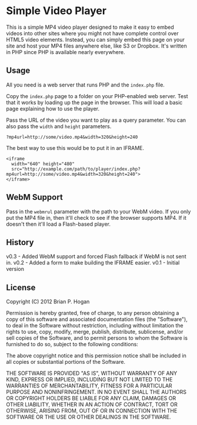 Simple Video Player
=====

This is a simple MP4 video player designed to make it easy to embed videos into other sites where you might not have complete control over HTML5 video elements. Instead, you can simply embed this page on your site and host your MP4 files anywhere else, like S3 or Dropbox. It's written in PHP since PHP is available nearly everywhere.

Usage
-----
All you need is a web server that runs PHP and the `index.php` file. 

Copy the `index.php` page to a folder on your PHP-enabled web server. Test that it works by loading up the page in the browser. This will load a basic page explaining how to use the player.  

Pass the URL of the video you want to play as a query parameter. You can also pass the `width` and `height` parameters.

    ?mp4url=http://some/video.mp4&width=320&height=240

The best way to use this would be to put it in an IFRAME.

    <iframe 
      width="640" height="480" 
      src="http://example.com/path/to/player/index.php?mp4url=http://some/video.mp4&width=320&height=240">
    </iframe>


WebM Support
-----

Pass in the `webmrul` parameter with the path to your WebM video. If you only put the MP4 file in,  then it'll check to see if the browser supports MP4. If
it doesn't then it'll load a Flash-based player.


History
------
v0.3 - Added WebM support and forced Flash fallback if WebM is not sent in.
v0.2 - Added a form to make building the IFRAME easier.
v0.1 - Initial version

License
-----

Copyright (C) 2012 Brian P. Hogan

Permission is hereby granted, free of charge, to any person obtaining a copy of this software and associated documentation files (the "Software"), to deal in the Software without restriction, including without limitation the rights to use, copy, modify, merge, publish, distribute, sublicense, and/or sell copies of the Software, and to permit persons to whom the Software is furnished to do so, subject to the following conditions:

The above copyright notice and this permission notice shall be included in all copies or substantial portions of the Software.

THE SOFTWARE IS PROVIDED "AS IS", WITHOUT WARRANTY OF ANY KIND, EXPRESS OR IMPLIED, INCLUDING BUT NOT LIMITED TO THE WARRANTIES OF MERCHANTABILITY, FITNESS FOR A PARTICULAR PURPOSE AND NONINFRINGEMENT. IN NO EVENT SHALL THE AUTHORS OR COPYRIGHT HOLDERS BE LIABLE FOR ANY CLAIM, DAMAGES OR OTHER LIABILITY, WHETHER IN AN ACTION OF CONTRACT, TORT OR OTHERWISE, ARISING FROM, OUT OF OR IN CONNECTION WITH THE SOFTWARE OR THE USE OR OTHER DEALINGS IN THE SOFTWARE.
